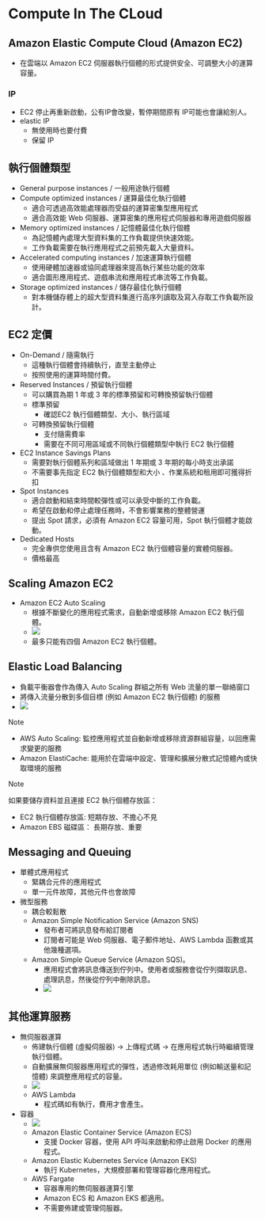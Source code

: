 # Compute In The CLoud
## Amazon Elastic Compute Cloud (Amazon EC2)
- 在雲端以 Amazon EC2 伺服器執行個體的形式提供安全、可調整大小的運算容量。
### IP
- EC2 停止再重新啟動，公有IP會改變，暫停期間原有 IP可能也會讓給別人。
- elastic IP
  - 無使用時也要付費
  - 保留 IP

## 執行個體類型
- General purpose instances / 一般用途執行個體
- Compute optimized instances / 運算最佳化執行個體
  - 適合可透過高效能處理器而受益的運算密集型應用程式
  - 適合高效能 Web 伺服器、運算密集的應用程式伺服器和專用遊戲伺服器
- Memory optimized instances / 記憶體最佳化執行個體
  - 為記憶體內處理大型資料集的工作負載提供快速效能。
  - 工作負載需要在執行應用程式之前預先載入大量資料。
- Accelerated computing instances / 加速運算執行個體
  - 使用硬體加速器或協同處理器來提高執行某些功能的效率
  - 適合圖形應用程式、遊戲串流和應用程式串流等工作負載。
- Storage optimized instances / 儲存最佳化執行個體
  - 對本機儲存體上的超大型資料集進行高序列讀取及寫入存取工作負載所設計。

## EC2 定價
- On-Demand / 隨需執行
  - 這種執行個體會持續執行，直至主動停止
  - 按照使用的運算時間付費。
- Reserved Instances / 預留執行個體
  - 可以購買為期 1 年或 3 年的標準預留和可轉換預留執行個體
  - 標準預留
    - 確認EC2 執行個體類型、大小、執行區域
  - 可轉換預留執行個體
    - 支付隨需費率
    - 需要在不同可用區域或不同執行個體類型中執行 EC2 執行個體
- EC2 Instance Savings Plans 
  - 需要對執行個體系列和區域做出 1 年期或 3 年期的每小時支出承諾
  - 不需要事先指定 EC2 執行個體類型和大小 、作業系統和租用即可獲得折扣
- Spot Instances
  - 適合啟動和結束時間較彈性或可以承受中斷的工作負載。
  - 希望在啟動和停止處理任務時，不會影響業務的整體營運
  - 提出 Spot 請求，必須有 Amazon EC2 容量可用，Spot 執行個體才能啟動。
- Dedicated Hosts 
  - 完全專供您使用且含有 Amazon EC2 執行個體容量的實體伺服器。 
  - 價格最高

## Scaling Amazon EC2
- Amazon EC2 Auto Scaling
  - 根據不斷變化的應用程式需求，自動新增或移除 Amazon EC2 執行個體。
  - ![](https://explore.skillbuilder.aws/files/a/w/aws_prod1_docebosaas_com/1715310000/sigGosoKSxSPrsboXWgt-Q/tincan/50bb3ae9507c15309a6ecbb7b8d96d9cb455d06f/assets/UmsEzpgTK6YAnzo8_3SsQzg9Kxj3ktRuJ.png)
  - 最多只能有四個 Amazon EC2 執行個體。

## Elastic Load Balancing
- 負載平衡器會作為傳入 Auto Scaling 群組之所有 Web 流量的單一聯絡窗口
- 將傳入流量分散到多個目標 (例如 Amazon EC2 執行個體) 的服務
- ![](https://explore.skillbuilder.aws/files/a/w/aws_prod1_docebosaas_com/1715310000/sigGosoKSxSPrsboXWgt-Q/tincan/50bb3ae9507c15309a6ecbb7b8d96d9cb455d06f/assets/4Gi2s1Lf6PgngYlw_IwR_Im7rBdRH0kUD.png)

> [!NOTE]
> - AWS Auto Scaling: 監控應用程式並自動新增或移除資源群組容量，以回應需求變更的服務
> - Amazon ElastiCache: 能用於在雲端中設定、管理和擴展分散式記憶體內或快取環境的服務

> [!NOTE]
> 如果要儲存資料並且連接 EC2 執行個體存放區：
> - EC2 執行個體存放區: 短期存放、不擔心不見
> - Amazon EBS 磁碟區： 長期存放、重要

## Messaging and Queuing
- 單體式應用程式
  - 緊耦合元件的應用程式
  - 單一元件故障，其他元件也會故障
- 微型服務
  - 耦合較鬆散
  - Amazon Simple Notification Service (Amazon SNS)
    - 發布者可將訊息發布給訂閱者
    - 訂閱者可能是 Web 伺服器、電子郵件地址、AWS Lambda 函數或其他幾種選項。
  - Amazon Simple Queue Service (Amazon SQS)。
    - 應用程式會將訊息傳送到佇列中。使用者或服務會從佇列擷取訊息、處理訊息，然後從佇列中刪除訊息。
    - ![](https://explore.skillbuilder.aws/files/a/w/aws_prod1_docebosaas_com/1715310000/sigGosoKSxSPrsboXWgt-Q/tincan/50bb3ae9507c15309a6ecbb7b8d96d9cb455d06f/assets/7P1q6EVmhadI8ktb_iymvXxrZ9rIkS4m7.jpg)

## 其他運算服務
- 無伺服器運算
  - 佈建執行個體 (虛擬伺服器) -> 上傳程式碼 -> 在應用程式執行時繼續管理執行個體。
  - 自動擴展無伺服器應用程式的彈性，透過修改耗用單位 (例如輸送量和記憶體) 來調整應用程式的容量。
  - ![](https://explore.skillbuilder.aws/files/a/w/aws_prod1_docebosaas_com/1715310000/sigGosoKSxSPrsboXWgt-Q/tincan/50bb3ae9507c15309a6ecbb7b8d96d9cb455d06f/assets/PPzn4KCnCDP9aLAQ__tmc6AMmOWfJKKCk.png)
  - AWS Lambda
    - 程式碼如有執行，費用才會產生。
- 容器
  - ![](https://explore.skillbuilder.aws/files/a/w/aws_prod1_docebosaas_com/1715310000/sigGosoKSxSPrsboXWgt-Q/tincan/50bb3ae9507c15309a6ecbb7b8d96d9cb455d06f/assets/i9_IJhrAbPKJHUvT_XOX7fCvLDgeaPpVS.png)
  - Amazon Elastic Container Service (Amazon ECS)
    - 支援 Docker 容器，使用 API 呼叫來啟動和停止啟用 Docker 的應用程式。
  - Amazon Elastic Kubernetes Service (Amazon EKS)
    - 執行 Kubernetes，大規模部署和管理容器化應用程式。
  - AWS Fargate
    - 容器專用的無伺服器運算引擎  
    - Amazon ECS 和 Amazon EKS 都適用。 
    - 不需要佈建或管理伺服器。
